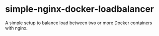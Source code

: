 # simple-nginx-docker-loadbalancer

A simple setup to balance load between two or more Docker containers with nginx.
